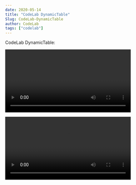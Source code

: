 ```yaml
---
date: 2020-05-14
title: "CodeLab DynamicTable"
Slug: CodeLab-DynamicTable
author: CodeLab
tags: ["codelab"]
---
```


CodeLab DynamicTable:

<!--truncate-->

<video width="80%" src="https://adapter.codelab.club/video/1589459621915320.mp4" controls="controls"></video>

<video width="80%" src="https://adapter.codelab.club/video/1589459630916864.mp4" controls="controls"></video>